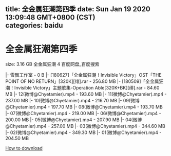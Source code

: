 
title: 全金属狂潮第四季
date: Sun Jan 19 2020 13:09:48 GMT+0800 (CST)    
categories: baidu
---

# 全金属狂潮第四季
size: 3.16 GB
 全金属狂潮 4 百度网盘_百度搜索
 
|- 雪飘工作室 - 0 B
|- [180627]「全金属狂潮！Invisible Victory」OST「THE POINT OF NO RETURN」[320K][绯].rar - 256.80 MB
|- [180509]「全金属狂潮！Invisible Victory」主題歌集-Operation Able[320K+BK][绯].rar - 84.60 MB
|- 12(微博@Chyetamier).mp4 - 193.60 MB
|- 11(微博@Chyetamier).mp4 - 237.00 MB
|- 10(微博@Chyetamier).mp4 - 216.70 MB
|- 09(微博@Chyetamier).mp4 - 197.70 MB
|- 08(微博@Chyetamier).mp4 - 193.70 MB
|- 07(微博@Chyetamier).mp4 - 219.00 MB
|- 06(微博@Chyetamier).mp4 - 200.00 MB
|- 05(微博@Chyetamier).mp4 - 207.90 MB
|- 04(微博@Chyetamier).mp4 - 257.00 MB
|- 03(微博@Chyetamier).mp4 - 344.60 MB
|- 02(微博@Chyetamier).mp4 - 349.30 MB
|- 01(微博@Chyetamier).mp4 - 204.50 MB

[How to download](https://bpcam.bemobtrk.com/go/2ceec3aa-1ca2-46d6-b9ff-aaa5c184517c?jno=556)